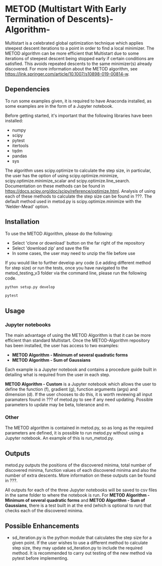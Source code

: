 # METOD (Multistart With Early Termination of Descents)-Algorithm-
Multistart is a celebrated global optimization technique which applies steepest descent iterations to a point in order to find a local minimizer. The METOD algorithm can be more efficient that Multistart due to some iterations of steepest descent being stopped early if certain conditions are satisfied. This avoids repeated descents to the same minimizer(s) already discovered. For more information about the METOD algorithm, see https://link.springer.com/article/10.1007/s10898-019-00814-w. 

## Dependencies
To run some examples given, it is required to have Anaconda installed, as some examples are in the form of a Jupyter notebook. 

Before getting started, it's important that the following libraries have been installed:

- numpy
- scipy
- pytest
- itertools
- tqdm
- pandas
- sys

The algorithm uses scipy.optimize to calculate the step size, in particular, the user has the option of using  scipy.optimize.minimize, scipy.optimize.minimize_scalar and scipy.optimize.line_search. Documentation on these methods can be found in https://docs.scipy.org/doc/scipy/reference/optimize.html. Analysis of using each of these methods to calculate the step size can be found in ???. The default method used in metod.py is scipy.optimize.minimize with the 'Nelder-Mead' option.

## Installation
To use the METOD Algorithm, please do the following:

- Select 'clone or download' button on the far right of the repository
- Select 'download zip' and save the file
- In some cases, the user may need to unzip the file before use

If you would like to further develop any code (i.e adding different method for step size) or run the tests, once you have navigated to the metod_testing_v3 folder via the command line, please run the following code.

```python
python setup.py develop
```
```python
pytest
```
## Usage
### Jupyter notebooks
The main advantage of using the METOD Algorithm is that it can be more efficient than standard Multistart. 
Once the METOD-Algorithm repository has been installed, the user has access to two examples:

- **METOD Algorithm - Minimum of several quadratic forms**
- **METOD Algorithm - Sum of Gaussians**

Each example is a Jupyter notebook and contains a procedure guide built in detailing what is required from the user in each step. 

**METOD Algorithm - Custom** is a Jupyter notebook which allows the user to define the function (f), gradient (g), function arguments (args) and dimension (d). If the user chooses to do this, it is worth reviewing all input paramaters found in ??? of metod.py to see if any need updating. Possible parameters to update may be beta, tolerance and m.

### Other
The METOD algorithm is contained in metod.py, so as long as the required parameters are defined, it is possible to run metod.py without using a Jupyter notebook. An example of this is run_metod.py.


## Outputs
metod.py outputs the positions of the discovered minima, total number of discovered minima, function values of each discovered minima and also the number of extra descents. More information on these outputs can be found in ???.

All outputs for each of the three Jupyter notebooks will be saved to csv files in the same folder to where the notebook is run. For **METOD Algorithm - Minimum of several quadratic forms** and **METOD Algorithm - Sum of Gaussians**, there is a test built in at the end (which is optional to run) that checks each of the discovered minima.

## Possible Enhancements
- sd_iteration.py is the python module that calculates the step size for a given point. If the user wishes to use a different method to calculate step size, they may update sd_iteration.py to include the required method. It is recommended to carry out testing of the new method via pytest before implementing. 
